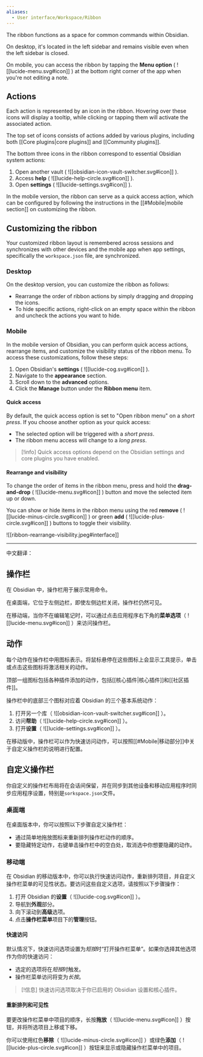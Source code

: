 ```yaml
---
aliases:
  - User interface/Workspace/Ribbon
---
```

The ribbon functions as a space for common commands within Obsidian. 

On desktop, it's located in the left sidebar and remains visible even when the left sidebar is closed. 

On mobile, you can access the ribbon by tapping the **Menu option** ( ![[lucide-menu.svg#icon]] ) at the bottom right corner of the app when you're not editing a note.

## Actions

Each action is represented by an icon in the ribbon. Hovering over these icons will display a tooltip, while clicking or tapping them will activate the associated action.

The top set of icons consists of actions added by various plugins, including both [[Core plugins|core plugins]] and [[Community plugins]].

The bottom three icons in the ribbon correspond to essential Obsidian system actions:

1. Open another vault ( ![[obsidian-icon-vault-switcher.svg#icon]] ).
2. Access **help** ( ![[lucide-help-circle.svg#icon]] ).
3. Open **settings** ( ![[lucide-settings.svg#icon]] ).

In the mobile version, the ribbon can serve as a quick access action, which can be configured by following the instructions in the [[#Mobile|mobile section]] on customizing the ribbon.

## Customizing the ribbon

Your customized ribbon layout is remembered across sessions and synchronizes with other devices and the mobile app when app settings, specifically the `workspace.json` file, are synchronized.

### Desktop

On the desktop version, you can customize the ribbon as follows:

- Rearrange the order of ribbon actions by simply dragging and dropping the icons.
- To hide specific actions, right-click on an empty space within the ribbon and uncheck the actions you want to hide.

### Mobile

In the mobile version of Obsidian, you can perform quick access actions, rearrange items, and customize the visibility status of the ribbon menu. To access these customizations, follow these steps:

1. Open Obsidian's **settings** ( ![[lucide-cog.svg#icon]] ).
2. Navigate to the **appearance** section.
3. Scroll down to the **advanced** options.
4. Click the **Manage** button under the **Ribbon menu** item.

#### Quick access

By default, the quick access option is set to "Open ribbon menu" on a *short press*. If you choose another option as your quick access:

- The selected option will be triggered with a *short press*.
- The ribbon menu access will change to a *long press*.

> [!info] Quick access options depend on the Obsidian settings and core plugins you have enabled.

#### Rearrange and visibility

To change the order of items in the ribbon menu, press and hold the **drag-and-drop** ( ![[lucide-menu.svg#icon]] ) button and move the selected item up or down.

You can show or hide items in the ribbon menu using the red **remove** ( ![[lucide-minus-circle.svg#icon]] ) or green **add** ( ![[lucide-plus-circle.svg#icon]] ) buttons to toggle their visibility.
 
 ![[ribbon-rearrange-visibility.jpeg#interface]]


---

中文翻译：
## 操作栏

在 Obsidian 中，操作栏用于展示常用命令。

在桌面端，它位于左侧边栏，即使左侧边栏关闭，操作栏仍然可见。

在移动端，当你不在编辑笔记时，可以通过点击应用程序右下角的**菜单选项**（ ![[lucide-menu.svg#icon]] ）来访问操作栏。

## 动作

每个动作在操作栏中用图标表示。将鼠标悬停在这些图标上会显示工具提示，单击或点击这些图标将激活相关的动作。

顶部一组图标包括各种插件添加的动作，包括[[核心插件|核心插件]]和[[社区插件]]。

操作栏中的底部三个图标对应着 Obsidian 的三个基本系统动作：

1. 打开另一个库（ ![[obsidian-icon-vault-switcher.svg#icon]] ）。
2. 访问**帮助**（ ![[lucide-help-circle.svg#icon]] ）。
3. 打开**设置**（ ![[lucide-settings.svg#icon]] ）。

在移动版中，操作栏可以作为快速访问动作，可以按照[[#Mobile|移动部分]]中关于自定义操作栏的说明进行配置。

## 自定义操作栏

你自定义的操作栏布局将在会话间保留，并在同步到其他设备和移动应用程序时同步应用程序设置，特别是`sorkspace.json`文件。

### 桌面端

在桌面版本中，你可以按照以下步骤自定义操作栏：

- 通过简单地拖放图标来重新排列操作栏动作的顺序。
- 要隐藏特定动作，右键单击操作栏中的空白处，取消选中你想要隐藏的动作。

### 移动端

在 Obsidian 的移动版本中，你可以执行快速访问动作，重新排列项目，并自定义操作栏菜单的可见性状态。要访问这些自定义选项，请按照以下步骤操作：

1. 打开 Obsidian 的**设置**（ ![[lucide-cog.svg#icon]] ）。
2. 导航到**外观**部分。
3. 向下滚动到**高级**选项。
4. 点击**操作栏菜单**项目下的**管理**按钮。

#### 快速访问

默认情况下，快速访问选项设置为*短按*时“打开操作栏菜单”。如果你选择其他选项作为你的快速访问：

- 选定的选项将在*短按*时触发。
- 操作栏菜单访问将变为*长按*。

> [!信息] 快速访问选项取决于你已启用的 Obsidian 设置和核心插件。

#### 重新排列和可见性

要更改操作栏菜单中项目的顺序，长按**拖放**（ ![[lucide-menu.svg#icon]] ）按钮，并将所选项目上移或下移。

你可以使用红色**移除**（ ![[lucide-minus-circle.svg#icon]] ）或绿色**添加**（ ![[lucide-plus-circle.svg#icon]] ）按钮来显示或隐藏操作栏菜单中的项目。